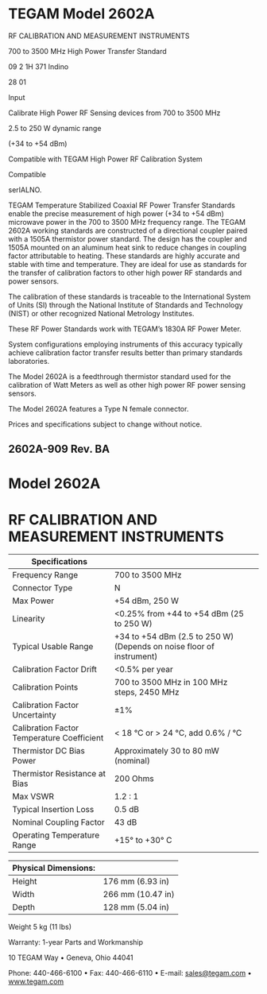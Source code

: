 # TEGAM Model 2602A

RF CALIBRATION AND MEASUREMENT INSTRUMENTS

700 to 3500 MHz High Power Transfer Standard

09 2 1H 371 Indino

28 01

Input

Calibrate High Power RF Sensing devices from 700 to 3500 MHz

2.5 to 250 W dynamic range

(+34 to +54 dBm)

Compatible with TEGAM High Power RF Calibration System

Compatible

serIALNO.

TEGAM Temperature Stabilized Coaxial RF Power Transfer Standards enable the precise measurement of high power (+34 to +54 dBm) microwave power in the 700 to 3500 MHz frequency range. The TEGAM 2602A working standards are constructed of a directional coupler paired with a 1505A thermistor power standard. The design has the coupler and 1505A mounted on an aluminum heat sink to reduce changes in coupling factor attributable to heating. These standards are highly accurate and stable with time and temperature. They are ideal for use as standards for the transfer of calibration factors to other high power RF standards and power sensors.

The calibration of these standards is traceable to the International System of Units (SI) through the National Institute of Standards and Technology (NIST) or other recognized National Metrology Institutes.

These RF Power Standards work with TEGAM’s 1830A RF Power Meter.

System configurations employing instruments of this accuracy typically achieve calibration factor transfer results better than primary standards laboratories.

The Model 2602A is a feedthrough thermistor standard used for the calibration of Watt Meters as well as other high power RF power sensing sensors.

The Model 2602A features a Type N female connector.

Prices and specifications subject to change without notice.

2602A-909 Rev. BA
---
# Model 2602A

# RF CALIBRATION AND MEASUREMENT INSTRUMENTS

|Specifications| | |
|---|---|---|
|Frequency Range|700 to 3500 MHz| |
|Connector Type|N| |
|Max Power|+54 dBm, 250 W| |
|Linearity|<0.25% from +44 to +54 dBm (25 to 250 W)| |
|Typical Usable Range|+34 to +54 dBm (2.5 to 250 W) (Depends on noise floor of instrument)| |
|Calibration Factor Drift|<0.5% per year| |
|Calibration Points|700 to 3500 MHz in 100 MHz steps, 2450 MHz| |
|Calibration Factor Uncertainty|±1%| |
|Calibration Factor Temperature Coefficient|< 18 °C or > 24 °C, add 0.6% / °C| |
|Thermistor DC Bias Power|Approximately 30 to 80 mW (nominal)| |
|Thermistor Resistance at Bias|200 Ohms| |
|Max VSWR|1.2 : 1| |
|Typical Insertion Loss|0.5 dB| |
|Nominal Coupling Factor|43 dB| |
|Operating Temperature Range|+15° to +30° C| |

|Physical Dimensions:| |
|---|---|
|Height|176 mm (6.93 in)|
|Width|266 mm (10.47 in)|
|Depth|128 mm (5.04 in)|

Weight
5 kg (11 lbs)

Warranty: 1-year Parts and Workmanship

10 TEGAM Way • Geneva, Ohio 44041

Phone: 440-466-6100 • Fax: 440-466-6110 • E-mail: sales@tegam.com • www.tegam.com